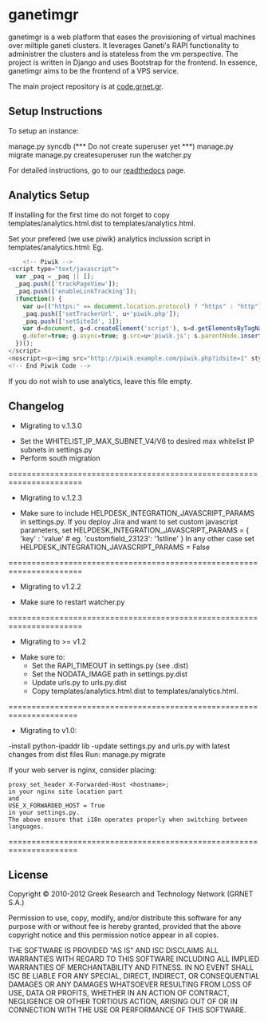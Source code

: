 ganetimgr
=========

ganetimgr is a web platform that eases the provisioning of virtual machines over miltiple ganeti clusters. 
It leverages Ganeti's RAPI functionality to administrer the clusters and is stateless from the vm perspective.
The project is written in Django and uses Bootstrap for the frontend.
In essence, ganetimgr aims to be the frontend of a VPS service. 

The main project repository is at [code.grnet.gr](https://code.grnet.gr/projects/ganetimgr).

## Setup Instructions

To setup an instance:

manage.py syncdb (*** Do not create superuser yet ***)
manage.py migrate
manage.py createsuperuser
run the watcher.py

For detailed instructions, go to our [readthedocs](http://ganetimgr.readthedocs.org/en/latest/) page.

## Analytics Setup

If installing for the first time do not forget to copy templates/analytics.html.dist 
to templates/analytics.html. 

Set your prefered (we use piwik) analytics inclussion script in templates/analytics.html:
Eg.
```javascript
    <!-- Piwik -->
<script type="text/javascript">
  var _paq = _paq || [];
  _paq.push(['trackPageView']);
  _paq.push(['enableLinkTracking']);
  (function() {
    var u=(("https:" == document.location.protocol) ? "https" : "http") + "://piwik.example.com//";
    _paq.push(['setTrackerUrl', u+'piwik.php']);
    _paq.push(['setSiteId', 1]);
    var d=document, g=d.createElement('script'), s=d.getElementsByTagName('script')[0]; g.type='text/javascript';
    g.defer=true; g.async=true; g.src=u+'piwik.js'; s.parentNode.insertBefore(g,s);
  })();
</script>
<noscript><p><img src="http://piwik.example.com/piwik.php?idsite=1" style="border:0" alt="" /></p></noscript>
<!-- End Piwik Code -->
```

If you do not wish to use analytics, leave this file empty.



## Changelog

 * Migrating to v.1.3.0

- Set the WHITELIST_IP_MAX_SUBNET_V4/V6 to desired max 
	whitelist IP subnets in settings.py
- Perform south migration

======================================================================

 * Migrating to v.1.2.3

- Make sure to include HELPDESK_INTEGRATION_JAVASCRIPT_PARAMS in settings.py.
If you deploy Jira and want to set custom javascript parameters, set
HELPDESK_INTEGRATION_JAVASCRIPT_PARAMS = { 'key' : 'value' # eg. 'customfield_23123': '1stline' }
In any other case set HELPDESK_INTEGRATION_JAVASCRIPT_PARAMS = False

======================================================================

 * Migrating to v1.2.2

- Make sure to restart watcher.py

======================================================================

 * Migrating to >= v1.2

- Make sure to:
    - Set the RAPI_TIMEOUT in settings.py (see .dist)
    - Set the NODATA_IMAGE path in settings.py.dist
    - Update urls.py to urls.py.dist
    - Copy templates/analytics.html.dist to templates/analytics.html.

=====================================================================

 * Migrating to v1.0:

-install python-ipaddr lib
-update settings.py and urls.py with latest changes from dist files
Run:
manage.py migrate

If your web server is nginx, consider placing:
```
proxy_set_header X-Forwarded-Host <hostname>;
in your nginx site location part
and
USE_X_FORWARDED_HOST = True
in your settings.py. 
The above ensure that i18n operates properly when switching between languages. 
```
=====================================================================

## License

Copyright © 2010-2012 Greek Research and Technology Network (GRNET S.A.)

Permission to use, copy, modify, and/or distribute this software for any
purpose with or without fee is hereby granted, provided that the above
copyright notice and this permission notice appear in all copies.

THE SOFTWARE IS PROVIDED "AS IS" AND ISC DISCLAIMS ALL WARRANTIES WITH REGARD
TO THIS SOFTWARE INCLUDING ALL IMPLIED WARRANTIES OF MERCHANTABILITY AND
FITNESS. IN NO EVENT SHALL ISC BE LIABLE FOR ANY SPECIAL, DIRECT, INDIRECT, OR
CONSEQUENTIAL DAMAGES OR ANY DAMAGES WHATSOEVER RESULTING FROM LOSS OF USE,
DATA OR PROFITS, WHETHER IN AN ACTION OF CONTRACT, NEGLIGENCE OR OTHER TORTIOUS
ACTION, ARISING OUT OF OR IN CONNECTION WITH THE USE OR PERFORMANCE OF THIS
SOFTWARE.

